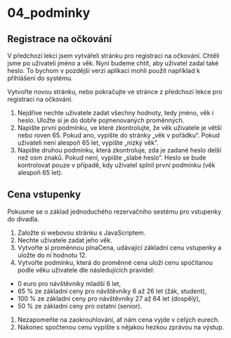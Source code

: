 # 04_podminky

## Registrace na očkování
V předchozí lekci jsem vytvářeli stránku pro registraci na očkování. Chtěli jsme po uživateli jméno a věk. Nyní budeme chtít, aby uživatel zadal také heslo. To bychom v pozdější verzi aplikaci mohli použít například k přihlášení do systému.

Vytvořte novou stránku, nebo pokračujte ve stránce z předchozí lekce pro registraci na očkování.

1. Nejdříve nechte uživatele zadat všechny hodnoty, tedy jméno, věk i heslo. Uložte si je do dobře pojmenovaných proměnných.
2. Napište první podmínku, ve které zkontrolujte, že věk uživatele je větší nebo roven 65. Pokud ano, vypište do stránky „věk v pořádku“. Pokud uživateli není alespoň 65 let, vypište „nízký věk“.
3. Napište druhou podmínku, která zkontroluje, zda je zadané heslo delší než osm znaků. Pokud není, vypište „slabé heslo“. Heslo se bude kontrolovat pouze v případě, kdy uživatel splnil první podmínku (věk alespoň 65 let).




## Cena vstupenky
Pokusme se o základ jednoduchého rezervačního sestému pro vstupenky do divadla.

1. Založte si webovou stránku s JavaScriptem.
2. Nechte uživatele zadat jeho věk.
3. Vytvořte si proměnnou plnaCena, udávající základní cenu vstupenky a uložte do ní hodnotu 12.
4. Vytvořte podmínku, která do proměnné cena uloží cenu spočítanou podle věku uživatele dle následujících pravidel:
- 0 euro pro návštěvníky mladší 6 let,
- 65 % ze základní ceny pro návštěvníky 6 až 26 let (žák, student),
- 100 % ze základní ceny pro návštěvníky 27 až 64 let (dospělý),
- 50 % ze základní ceny pro ostatní (senior).

1. Nezapomeňte na zaokrouhlování, ať nám cena vyjde v celých eurech.
2. Nakonec spočtenou cenu vypište s nějakou hezkou zprávou na výstup.